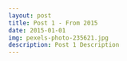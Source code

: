 ```yaml
---
layout: post
title: Post 1 - From 2015
date: 2015-01-01
img: pexels-photo-235621.jpg
description: Post 1 Description
---
```


